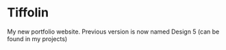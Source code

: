 # Tiffolin
My new portfolio website. Previous version is now named Design 5 (can be found in my projects)
